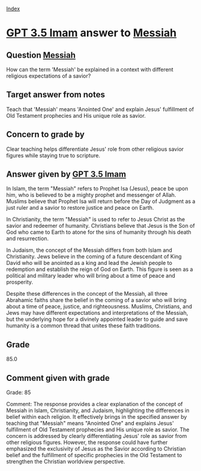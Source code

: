 
[Index](../../index.md)
# [GPT 3.5 Imam](../../answering_models/GPT_3.5_Imam.md) answer to [Messiah](../../questions/Messiah.md)

## Question [Messiah](../../questions/Messiah.md)
How can the term 'Messiah' be explained in a context with different religious expectations of a savior?

## Target answer from notes
Teach that 'Messiah' means 'Anointed One' and explain Jesus' fulfillment of Old Testament prophecies and His unique role as savior.

## Concern to grade by
Clear teaching helps differentiate Jesus' role from other religious savior figures while staying true to scripture.

## Answer given by [GPT 3.5 Imam](../../answering_models/GPT_3.5_Imam.md)
In Islam, the term "Messiah" refers to Prophet Isa (Jesus), peace be upon him, who is believed to be a mighty prophet and messenger of Allah. Muslims believe that Prophet Isa will return before the Day of Judgment as a just ruler and a savior to restore justice and peace on Earth.

In Christianity, the term "Messiah" is used to refer to Jesus Christ as the savior and redeemer of humanity. Christians believe that Jesus is the Son of God who came to Earth to atone for the sins of humanity through his death and resurrection.

In Judaism, the concept of the Messiah differs from both Islam and Christianity. Jews believe in the coming of a future descendant of King David who will be anointed as a king and lead the Jewish people to redemption and establish the reign of God on Earth. This figure is seen as a political and military leader who will bring about a time of peace and prosperity.

Despite these differences in the concept of the Messiah, all three Abrahamic faiths share the belief in the coming of a savior who will bring about a time of peace, justice, and righteousness. Muslims, Christians, and Jews may have different expectations and interpretations of the Messiah, but the underlying hope for a divinely appointed leader to guide and save humanity is a common thread that unites these faith traditions.

## Grade
85.0

## Comment given with grade
Grade: 85

Comment: The response provides a clear explanation of the concept of Messiah in Islam, Christianity, and Judaism, highlighting the differences in belief within each religion. It effectively brings in the specified answer by teaching that "Messiah" means "Anointed One" and explains Jesus' fulfillment of Old Testament prophecies and His unique role as savior. The concern is addressed by clearly differentiating Jesus' role as savior from other religious figures. However, the response could have further emphasized the exclusivity of Jesus as the Savior according to Christian belief and the fulfillment of specific prophecies in the Old Testament to strengthen the Christian worldview perspective.
